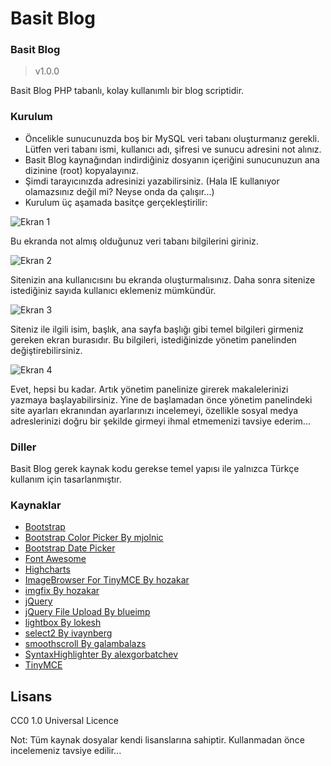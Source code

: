 Basit Blog
=========================

### Basit Blog ###
>v1.0.0

Basit Blog PHP tabanlı, kolay kullanımlı bir blog scriptidir.

### Kurulum
* Öncelikle sunucunuzda boş bir MySQL veri tabanı oluşturmanız gerekli. Lütfen veri tabanı ismi, kullanıcı adı, şifresi ve sunucu adresini not alınız.
* Basit Blog kaynağından indirdiğiniz dosyanın içeriğini sunucunuzun ana dizinine (root) kopyalayınız.
* Şimdi tarayıcınızda adresinizi yazabilirsiniz. (Hala IE kullanıyor olamazsınız değil mi? Neyse onda da çalışır...)
* Kurulum üç aşamada basitçe gerçekleştirilir:

![Ekran 1](/basitblog-1.0.2/ekran-1.jpg)

Bu ekranda not almış olduğunuz veri tabanı bilgilerini giriniz.

![Ekran 2](/basitblog-1.0.2/ekran-2.jpg)

Sitenizin ana kullanıcısını bu ekranda oluşturmalısınız. Daha sonra sitenize istediğiniz sayıda kullanıcı eklemeniz mümkündür.

![Ekran 3](/basitblog-1.0.2/ekran-3.jpg)

Siteniz ile ilgili isim, başlık, ana sayfa başlığı gibi temel bilgileri girmeniz gereken ekran burasıdır. Bu bilgileri, istediğinizde yönetim panelinden değiştirebilirsiniz.

![Ekran 4](/basitblog-1.0.2/ekran-4.jpg)

Evet, hepsi bu kadar. Artık yönetim panelinize girerek makalelerinizi yazmaya başlayabilirsiniz. Yine de başlamadan önce yönetim panelindeki site ayarları ekranından ayarlarınızı incelemeyi, özellikle sosyal medya adreslerinizi doğru bir şekilde girmeyi ihmal etmemenizi tavsiye ederim...

### Diller
Basit Blog gerek kaynak kodu gerekse temel yapısı ile yalnızca Türkçe kullanım için tasarlanmıştır.

### Kaynaklar
* [Bootstrap](http://getbootstrap.com/)
* [Bootstrap Color Picker By mjolnic](https://github.com/mjolnic/bootstrap-colorpicker)
* [Bootstrap Date Picker](http://www.eyecon.ro/bootstrap-datepicker)
* [Font Awesome](http://fontawesome.io/)
* [Highcharts](http://www.highcharts.com/)
* [ImageBrowser For TinyMCE By hozakar](https://github.com/hozakar/imagebrowser-for-tinymce)
* [imgfix By hozakar](https://github.com/hozakar/imgfix)
* [jQuery](http://jquery.com/)
* [jQuery File Upload By blueimp](https://github.com/blueimp/jQuery-File-Upload)
* [lightbox By lokesh](https://github.com/lokesh/lightbox2)
* [select2 By ivaynberg](https://github.com/ivaynberg/select2)
* [smoothscroll By galambalazs](https://github.com/galambalazs/smoothscroll)
* [SyntaxHighlighter By alexgorbatchev](https://github.com/alexgorbatchev/SyntaxHighlighter)
* [TinyMCE](http://www.tinymce.com/)

Lisans
------------
CC0 1.0 Universal Licence

Not: Tüm kaynak dosyalar kendi lisanslarına sahiptir. Kullanmadan önce incelemeniz tavsiye edilir...
